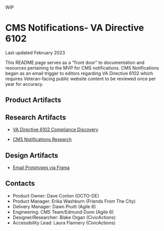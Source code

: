 WIP

# CMS Notifications- VA Directive 6102

Last updated February 2023

This README page serves as a "front door" to documentation and resources pertaining to the MVP for CMS notifications. CMS Notifications began as an email trigger to editors regarding VA Directive 6102 which requires Veteran-facing public website content to be reviewed once per year for accuracy. 


## Product Artifacts
## Research Artifacts
- [VA Directive 6102 Compliance Discovery](https://app.mural.co/t/vagov6717/m/vagov6717/1662643881820/ad0f6da63dba4998516450701abca6ec1944ec74?sender=ud7d3055567694e54f0133356)

- [CMS Notifications Research](https://github.com/department-of-veterans-affairs/va.gov-team/tree/master/platform/cms/research/CMS%20Notifications)


## Design Artifacts
- [Email Prototypes via Figma](https://www.figma.com/file/fQl2Y2k9MDA2dc0xViC645/6102-Notification-Email?node-id=69%3A696&t=bwwf0cT8ouUE9R1l-0) 

## Contacts
- Product Owner: Dave Conlon (OCTO-DE)
- Product Manager: Erika Washburn (Friends From The City)
- Delivery Manager: Dawn Pruitt (Agile 6)
- Engineering: CMS Team/Edmund Dunn (Agile 6)
- Designer/Researcher: Blake Organ (CivicActions)
- Accessibility Lead: Laura Flannery (CivicActions)
